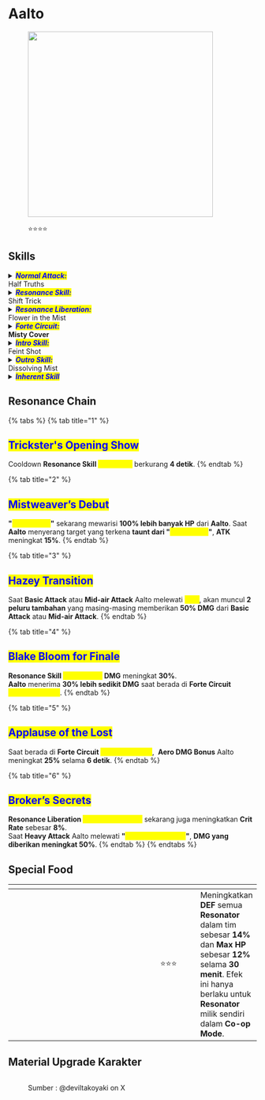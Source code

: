 # Aalto

<figure><img src="https://wuthering.wiki/img/rolecard_1403.png" alt="" width="375"><figcaption><p><span data-gb-custom-inline data-tag="emoji" data-code="2b50">⭐</span><span data-gb-custom-inline data-tag="emoji" data-code="2b50">⭐</span><span data-gb-custom-inline data-tag="emoji" data-code="2b50">⭐</span><span data-gb-custom-inline data-tag="emoji" data-code="2b50">⭐</span></p></figcaption></figure>

## Skills

<details>

<summary><em><mark style="color:blue;"><strong>Normal Attack:</strong></mark></em><br>Half Truths</summary>

<mark style="color:blue;">**Basic Attack**</mark>\
Aalto menembakkan hingga **5 tembakan beruntun**, memberikan <img src="https://wuthering.wiki/img/element_4.png" alt="" data-size="line"> **Aero DMG**. **Basic Attack 4** akan menyebarkan _<mark style="color:yellow;">**Mist**</mark>_ ke depan yang bertahan selama **1.5 detik**.\
\
<mark style="color:blue;">**Heavy Attack**</mark>\
Aalto masuk ke _<mark style="color:yellow;">**aiming state**</mark>_ untuk menembakkan serangan yang lebih kuat. _<mark style="color:yellow;">**Aimed shot**</mark>_ yang ditembakkan setelah **charging** selesai akan memberikan <img src="https://wuthering.wiki/img/element_4.png" alt="" data-size="line"> **Aero DMG**.\
\
<mark style="color:blue;">**Mid-air Attack**</mark>\
Aalto mengonsumsi **STA** untuk melakukan **tembakan beruntun** ke target saat berada di udara, memberikan <img src="https://wuthering.wiki/img/element_4.png" alt="" data-size="line"> **Aero DMG**.\
\
<mark style="color:blue;">**Dodge Counter**</mark>\
Gunakan **Basic Attack** setelah berhasil melakukan **Dodge** untuk menyerang target, memberikan <img src="https://wuthering.wiki/img/element_4.png" alt="" data-size="line"> **Aero DMG**.

</details>

<details>

<summary><em><mark style="color:blue;"><strong>Resonance Skill:</strong></mark></em><br>Shift Trick</summary>

<mark style="color:blue;">**Mist Avatar**</mark>\
Mengeluarkan _<mark style="color:yellow;">**Mist**</mark>_ dan **1&#x20;**<mark style="color:yellow;">**Mist Avatar**</mark> untuk **menarik perhatian** target di sekitarnya. <mark style="color:yellow;">**Mist Avatar**</mark> mewarisi sebagian **HP Aalto** dan menghasilkan **6&#x20;**<mark style="color:yellow;">**Mist Bullets**</mark> di sekelilingnya, memberikan <img src="https://wuthering.wiki/img/element_4.png" alt="" data-size="line"> **Aero DMG**.

<mark style="color:blue;">**Mist Bullets**</mark>\
Menyerang dengan <img src="https://wuthering.wiki/img/element_4.png" alt="" data-size="line"> **Aero DMG**, dihitung sebagai **Resonance Skill DMG**.

</details>

<details>

<summary><em><mark style="color:blue;"><strong>Resonance Liberation:</strong></mark></em><br>Flower in the Mist</summary>

Menghasilkan ''_<mark style="color:yellow;">**Gate of Quandary**</mark>**''**_ di depan, memberikan <img src="https://wuthering.wiki/img/element_4.png" alt="" data-size="line"> **Aero DMG**. Saat peluru melewati ''_<mark style="color:yellow;">**Gate of Quandary**</mark>**''**_, **DMG** yang dihasilkan meningkat. ''_<mark style="color:yellow;">**Gate of Quandary**</mark>**''**_  bertahan selama **10 detik**.

</details>

<details>

<summary><em><mark style="color:blue;"><strong>Forte Circuit:</strong></mark></em><br><strong>Misty Cover</strong></summary>

Saat **Aalto** melewati _<mark style="color:yellow;">**Mist**</mark>_ atau ''_<mark style="color:yellow;">**Gate of Quandary**</mark>**''**_  dia memasuki <mark style="color:yellow;">**Mistcloak Dash**</mark>.

<mark style="color:blue;">**Mistcloak Dash**</mark>\
**Movement Speed** meningkat.\
Selama periode ini, <mark style="color:yellow;">**Mist Drops**</mark> akan terus dikonsumsi. Setiap **1** <mark style="color:yellow;">**Mist Drop**</mark> yang dikonsumsi akan menghasilkan **1** _<mark style="color:yellow;">**Mist Bullet**</mark>_

<mark style="color:blue;">**Mist Drops**</mark>\
**Aalto** bisa menyimpan hingga **6&#x20;**<mark style="color:yellow;">**Mist Drops**</mark>.\
Saat **Basic Attack** atau **Mid-air Attack** melewati _<mark style="color:yellow;">**Mist**</mark>_ dan mengenai target, <mark style="color:yellow;">**1 Mist Drop**</mark> akan dipulihkan.

</details>

<details>

<summary><em><mark style="color:blue;"><strong>Intro Skill:</strong></mark></em><br>Feint Shot</summary>

Aalto muncul tiba-tiba dan melakukan **tembakan beruntun dengan cepat**, memberikan <img src="https://wuthering.wiki/img/element_4.png" alt="" data-size="line"> **Aero DMG**.

</details>

<details>

<summary><em><mark style="color:blue;"><strong>Outro Skill:</strong></mark></em><br>Dissolving Mist</summary>

**Resonator** yang masuk mendapatkan <img src="https://wuthering.wiki/img/element_4.png" alt="" data-size="line"> **Aero DMG Amplified** sebesar **23%** selama **14 detik** atau sampai mereka diganti.

</details>

<details>

<summary><em><mark style="color:blue;"><strong>Inherent Skill</strong></mark></em></summary>

<mark style="color:blue;">**Perfect Performance**</mark>\
**Heavy Attack** Aalto akan selalu **Critical Hit**, dengan cooldown **30 detik** per trigger.

<mark style="color:blue;">**Mid-game Break**</mark>\
Saat berada dalam **Forte Circuit&#x20;**<mark style="color:yellow;">**Mistcloak Dash**</mark>, **STA** Aalto akan terus pulih secara bertahap.

</details>

## Resonance Chain

{% tabs %}
{% tab title="1" %}
## <mark style="color:blue;">Trickster's Opening Show</mark>

Cooldown **Resonance Skill&#x20;**<mark style="color:yellow;">**Shift Trick**</mark> berkurang **4 detik**.
{% endtab %}

{% tab title="2" %}
## <mark style="color:blue;">Mistweaver’s Debut</mark>

**"**<mark style="color:yellow;">**Mist Avatar**</mark>**"** sekarang mewarisi **100% lebih banyak HP** dari **Aalto**. Saat **Aalto** menyerang target yang terkena **taunt dari "**<mark style="color:yellow;">**Mist Avatar**</mark>**"**, **ATK** meningkat **15%**.
{% endtab %}

{% tab title="3" %}
## <mark style="color:blue;">Hazey Transition</mark>

Saat **Basic Attack** atau **Mid-air Attack** Aalto melewati _<mark style="color:yellow;">**Mist**</mark>_, akan muncul **2 peluru tambahan** yang masing-masing memberikan **50% DMG** dari **Basic Attack** atau **Mid-air Attack**.
{% endtab %}

{% tab title="4" %}
## <mark style="color:blue;">Blake Bloom for Finale</mark>

**Resonance Skill&#x20;**<mark style="color:yellow;">**Mist Bullets**</mark>**&#x20;DMG** meningkat **30%**.\
**Aalto** menerima **30% lebih sedikit DMG** saat berada di **Forte Circuit&#x20;**<mark style="color:yellow;">**Mistcloak Dash**</mark>.
{% endtab %}

{% tab title="5" %}
## <mark style="color:blue;">Applause of the Lost</mark>

Saat berada di **Forte Circuit&#x20;**<mark style="color:yellow;">**Mistcloak Dash**</mark>, <img src="https://wuthering.wiki/img/element_4.png" alt="" data-size="line"> **Aero DMG Bonus** Aalto meningkat **25%** selama **6 detik**.
{% endtab %}

{% tab title="6" %}
## <mark style="color:blue;">Broker’s Secrets</mark>

**Resonance Liberation&#x20;**<mark style="color:yellow;">**Flower in the Mist**</mark> sekarang juga meningkatkan **Crit Rate** sebesar **8%**.\
Saat **Heavy Attack** Aalto melewati **"**_<mark style="color:yellow;">**Gate of Quandary**</mark>_**"**, **DMG yang diberikan meningkat 50%**.
{% endtab %}
{% endtabs %}

## Special Food

<table data-header-hidden><thead><tr><th width="267"></th><th width="100" align="center"></th><th></th></tr></thead><tbody><tr><td><img src="https://api.hakush.in/ww/UI/UIResources/Common/Image/IconCook/T_IconCook_SP_05_UI.webp" alt=""></td><td align="center"><span data-gb-custom-inline data-tag="emoji" data-code="2b50">⭐</span><span data-gb-custom-inline data-tag="emoji" data-code="2b50">⭐</span><span data-gb-custom-inline data-tag="emoji" data-code="2b50">⭐</span></td><td>Meningkatkan <strong>DEF</strong> semua <strong>Resonator</strong> dalam tim sebesar <strong>14%</strong> dan <strong>Max HP</strong> sebesar <strong>12%</strong> selama <strong>30 menit</strong>. Efek ini hanya berlaku untuk <strong>Resonator</strong> milik sendiri dalam <strong>Co-op Mode</strong>.</td></tr></tbody></table>

## Material Upgrade Karakter

<figure><img src="https://i.postimg.cc/Kv5GxC6z/Aalto.png" alt=""><figcaption><p>Sumber :  @deviltakoyaki on X</p></figcaption></figure>

